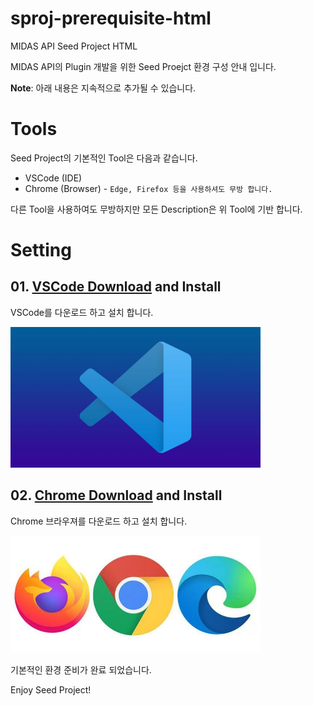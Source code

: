 # sproj-prerequisite-html
MIDAS API Seed Project HTML

MIDAS API의 Plugin 개발을 위한 Seed Proejct 환경 구성 안내 입니다.

<b>Note</b>: 아래 내용은 지속적으로 추가될 수 있습니다.

# Tools
Seed Project의 기본적인 Tool은 다음과 같습니다.
- VSCode (IDE)
- Chrome (Browser) - `Edge, Firefox 등을 사용하셔도 무방 합니다.`

다른 Tool을 사용하여도 무방하지만 모든 Description은 위 Tool에 기반 합니다.
  
# Setting
## 01. <a href="https://code.visualstudio.com/">VSCode Download</a> and Install

VSCode를 다운로드 하고 설치 합니다.

<img src="./img/vscode.jpg" width="400px" />

## 02. <a href="https://www.google.co.kr/intl/ko/chrome/">Chrome Download</a> and Install

Chrome 브라우져를 다운로드 하고 설치 합니다.

<img src="./img/browser.jpg" width="400px" />

기본적인 환경 준비가 완료 되었습니다.

Enjoy Seed Project!

